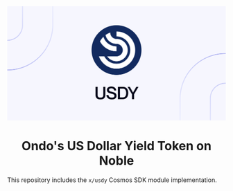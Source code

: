 ![](./banner.png)

<h1 style="text-align: center">Ondo's US Dollar Yield Token on Noble</h1>

This repository includes the `x/usdy` Cosmos SDK module implementation.
